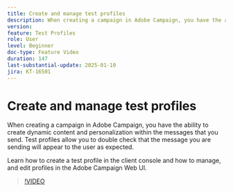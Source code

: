 ```yaml
---
title: Create and manage test profiles
description: When creating a campaign in Adobe Campaign, you have the ability to create dynamic content and personalization within the messages that you send. Test profiles allow you to double check that the message you are sending will appear to the user as expected. Learn how to create a test profile in the client console and how to manage, and edit profiles in the Adobe Campaign Web UI.
version: 
feature: Test Profiles
role: User
level: Beginner
doc-type: Feature Video
duration: 147
last-substantial-update: 2025-01-10
jira: KT-16501
---
```


# Create and manage test profiles

When creating a campaign in Adobe Campaign, you have the ability to create dynamic content and personalization within the messages that you send. Test profiles allow you to double check that the message you are sending will appear to the user as expected.

Learn how to create a test profile in the client console and how to manage, and edit profiles in the Adobe Campaign Web UI.

>[!VIDEO](https://video.tv.adobe.com/v/3442844/?learn=on&enablevpops)
